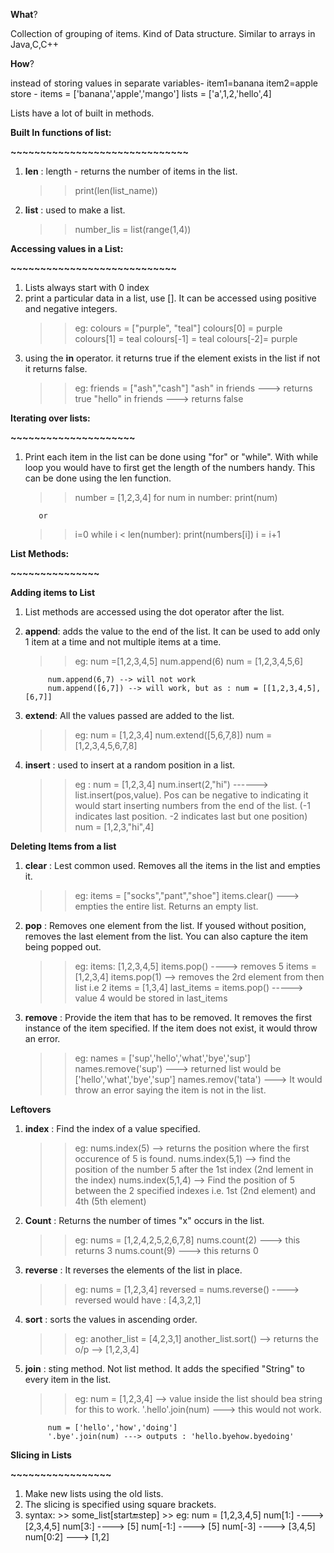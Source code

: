 **What**?

Collection of grouping of items. 
Kind of Data structure. 
Similar to arrays in Java,C,C++

**How**?

instead of storing values in separate variables- 
item1=banana
item2=apple
store -
items = ['banana','apple','mango']
lists = ['a',1,2,'hello',4]

Lists have a lot of built in methods.

**Built In functions of list:**

**~~~~~~~~~~~~~~~~~~~~~~~~~~~~~~**
1. **len** : length - returns the number of items in the list.
    >> print(len(list_name))
2. **list** : used to make a list. 
    >> number_lis = list(range(1,4))

**Accessing values in a List:**

**~~~~~~~~~~~~~~~~~~~~~~~~~~~~**
1. Lists always start with 0 index
2. print a particular data in a list, use []. It can be accessed using positive and negative integers.
    >> eg: colours = ["purple", "teal"]
            colours[0] = purple
            colours[1] = teal
            colours[-1] = teal
            colours[-2]= purple
3. using the **in** operator. it returns true if the element exists in the list if not it returns false. 
    >> eg: friends = ["ash","cash"]
            "ash" in friends ---> returns true
            "hello" in friends ---> returns false

**Iterating over lists:**

**~~~~~~~~~~~~~~~~~~~~~**
1. Print each item in the list can be done using "for" or "while". With while loop you would have to first get the length of the numbers handy. This can be done using the len function.
   >> number = [1,2,3,4]
      for num in number:
         print(num)

          or
      
    >> i=0
      while i < len(number):
         print(numbers[i])
         i = i+1
    

**List Methods:**

**~~~~~~~~~~~~~~~**

**Adding items to List**

1. List methods are accessed using the dot operator after the list.
2. **append**: adds the value to the end of the list. It can be used to add only 1 item at a time and not multiple items at a time.
    >> eg: num =[1,2,3,4,5]
            num.append(6)
            num = [1,2,3,4,5,6]

            num.append(6,7) --> will not work
            num.append([6,7]) --> will work, but as : num = [[1,2,3,4,5],[6,7]]
            
3. **extend**: All the values passed are added to the list. 
    >> eg: num = [1,2,3,4]
            num.extend([5,6,7,8])
            num =[1,2,3,4,5,6,7,8]

4. **insert** : used to insert at a random position in a list. 
    >> eg : num = [1,2,3,4]
            num.insert(2,"hi") ------> list.insert(pos,value). Pos can be negative to indicating it would start inserting numbers from the end of the list. (-1 indicates last position. -2 indicates last but one position)
            num = [1,2,3,"hi",4]

**Deleting Items from a list**

1. **clear** : Lest common used. Removes all the items in the list and empties it. 
    >> eg: items = ["socks","pant","shoe"]
            items.clear() ---> empties the entire list. Returns an empty list.

2. **pop** : Removes one element from the list. If yoused without position, removes the last element from the list. You can also capture the item being popped out. 
    >> eg: items: [1,2,3,4,5]
            items.pop() ----> removes 5
            items = [1,2,3,4]
            items.pop(1) --> removes the 2rd element from then list i.e 2
            items = [1,3,4]
            last_items = items.pop() -----> value 4 would be stored in last_items

3. **remove** : Provide the item that has to be removed. It removes the first instance of the item specified. If the item does not exist, it would throw an error.
    >> eg: names = ['sup','hello','what','bye','sup']
            names.remove('sup') ---> returned list would be ['hello','what','bye','sup']
            names.remov('tata') ---> It would throw an error saying the item is not in the list.

**Leftovers** 

1. **index** : Find the index of a value specified.
    >> eg: nums.index(5) --> returns the position where the first occurence of 5 is found.
            nums.index(5,1) --> find the position of the number 5 after the 1st index (2nd lement in the index)
            nums.index(5,1,4) --> Find the position of 5 between the 2 specified indexes i.e. 1st (2nd element) and 4th (5th element)
2. **Count** : Returns the number of times "x" occurs in the list.
    >> eg: nums = [1,2,4,2,5,2,6,7,8]
            nums.count(2) ---> this returns 3
            nums.count(9) ---> this returns 0

3. **reverse** : It reverses the elements of the list in place. 
    >> eg: nums = [1,2,3,4]
            reversed = nums.reverse()
            ----> reversed would have : [4,3,2,1]

4. **sort** : sorts the values in ascending order. 
    >> eg: another_list = [4,2,3,1]
            another_list.sort() --> returns the o/p --> [1,2,3,4]

5. **join** : sting method. Not list method. It adds the specified "String" to every item in the list. 
    >> eg: num = [1,2,3,4] --> value inside the list should bea string for this to work.
            '.hello'.join(num) ---> this would not work.

            num = ['hello','how','doing']
            '.bye'.join(num) ---> outputs : 'hello.byehow.byedoing'

**Slicing in Lists**

**~~~~~~~~~~~~~~~~~**
1. Make new lists using the old lists. 
2. The slicing is specified using square brackets. 
3. syntax:
        >> some_list[start:end:step]
        >> eg: num = [1,2,3,4,5]
                num[1:] ----> [2,3,4,5]
                num[3:] ----> [5]
                num[-1:] ----> [5]
                num[-3] ----> [3,4,5]
                num[0:2] ---> [1,2]
